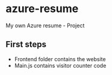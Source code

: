 # azure-resume
My own Azure resume - Project

## First steps

- Frontend folder contains the website
- Main.js contains visitor counter code
